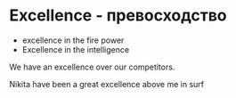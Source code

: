 # Excellence - превосходство




- excellence in the fire power
- Excellence in the intelligence

We have an excellence over our competitors.

Nikita have been a great excellence above me in surf